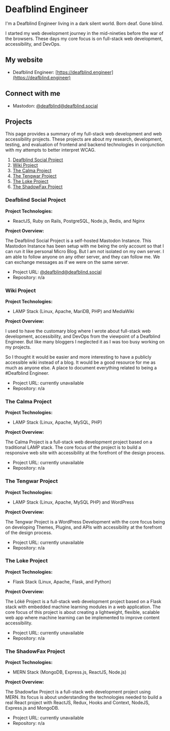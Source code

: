 # Deafblind Engineer
I'm a Deafblind Engineer living in a dark silent world. Born deaf. Gone blind.

I started my web development journey in the mid-nineties before the war of the browsers. These days my core focus is on full-stack web development, accessibility, and DevOps.
## My website
* Deafblind Engineer: [https://deafblind.engineer](https://deafblind.engineer)
## Connect with me
* Mastodon: [@deafblind@deafblind.social](https://deafblind.social/@deafblind)
## Projects
This page provides a summary of my full-stack web development and web accessibility projects. These projects are about my research, development, testing, and evaluation of frontend and backend technologies in conjunction with my attempts to better interpret WCAG.
1. [Deafblind Social Project](#deafblind-social-project)
2. [Wiki Project](#wiki-project)
3. [The Calma Project](#the-calma-project)
4. [The Tengwar Project](#the-tengwar-project)
5. [The Loke Project](#the-loke-project)
6. [The ShadowFax Project](#the-shadowfax-project)
### Deafblind Social Project
**Project Technologies:**
* ReactJS, Ruby on Rails, PostgreSQL, Node.js, Redis, and Nginx

**Project Overview:**

The Deafblind Social Project is a self-hosted Mastodon Instance. This Mastodon Instance has been setup with me being the only account so that I can run it like personal Micro Blog. But I am not isolated on my own server. I am able to follow anyone on any other server, and they can follow me. We can exchange messages as if we were on the same server.

* Project URL: [@deafblind@deafblind.social](https://deafblind.social/@deafblind)
* Repository: n/a
### Wiki Project
**Project Technologies:**
* LAMP Stack (Linux, Apache, MariDB, PHP) and MediaWiki

**Project Overview:**

I used to have the customary blog where I wrote about full-stack web development, accessibility, and DevOps from the viewpoint of a Deafblind Engineer. But like many bloggers I neglected it as I was too busy working on my projects.

So I thought it would be easier and more interesting to have a publicly accessible wiki instead of a blog. It would be a good resource for me as much as anyone else. A place to document everything related to being a #Deafblind Engineer.

* Project URL: currently unavailable
* Repository: n/a
### The Calma Project
**Project Technologies:**
* LAMP Stack (Linux, Apache, MySQL, PHP)

**Project Overview:**

The Calma Project is a full-stack web development project based on a traditional LAMP stack. The core focus of the project is to build a responsive web site with accessibility at the forefront of the design process.

* Project URL: currently unavailable
* Repository: n/a
### The Tengwar Project
**Project Technologies:**
* LAMP Stack (Linux, Apache, MySQL PHP) and WordPress

**Project Overview:**

The Tengwar Project is a WordPress Development with the core focus being on developing Themes, Plugins, and APIs with accessibility at the forefront of the design process.

* Project URL: currently unavailable
* Repository: n/a
### The Loke Project
**Project Technologies:**
* Flask Stack (Linux, Apache, Flask, and Python)

**Project Overview:**

The Lókë Project is a full-stack web development project based on a Flask stack with embedded machine learning modules in a web application. The core focus of this project is about creating a lightweight, flexible, scalable web app where machine learning can be implemented to improve content accessibility.

* Project URL: currently unavailable
* Repository: n/a
### The ShadowFax Project
**Project Technologies:**
* MERN Stack (MongoDB, Express.js, ReactJS, Node.js)

**Project Overview:**

The Shadowfax Project is a full-stack web development project using MERN. Its focus is about understanding the technologies needed to build a real React project with ReactJS, Redux, Hooks and Context, NodeJS, Express.js and MongoDB.

* Project URL: currently unavailable
* Repository: n/a
